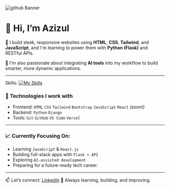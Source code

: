 ![github Banner](https://github.com/user-attachments/assets/41cb9dea-7475-4db2-9b1c-e84334c6967d)
# 👋 Hi, I’m Azizul

🎯 I build sleek, responsive websites using **HTML**, **CSS**, **Tailwind**, and **JavaScript**, and I'm learning to power them with **Python (Flask)** and RESTful APIs.

🧠 I'm also passionate about integrating **AI tools** into my workflow to build smarter, more dynamic applications.

---

Skills: [![My Skills](https://skillicons.dev/icons?i=py,html,css,js,react,latex,pycharm,vscode,vercel,figma&theme=light)](https://skillicons.dev)

### 🔧 Technologies I work with
- Frontend: `HTML` `CSS` `Tailwind` `Bootstrap` `JavaScript` `React` *(soon!)*
- Backend: `Python` `Django` 
- Tools: `Git` `GitHub` `VS Code` `Vercel` 

---

### 📈 Currently Focusing On:
- Learning `JavaScript` & `React.js`  
- Building full-stack apps with `Flask + API`  
- Exploring `AI-assisted development`  
- Preparing for a future-ready tech career.

---

📫 Let’s connect: [LinkedIn](https://www.linkedin.com/in/your-username) 
🔁 Always learning, building, and improving.


<!--
**azizul97/azizul97** is a ✨ _special_ ✨ repository because its `README.md` (this file) appears on your GitHub profile.

Here are some ideas to get you started:

- 🔭 I’m currently working on ...
- 🌱 I’m currently learning ...
- 👯 I’m looking to collaborate on ...
- 🤔 I’m looking for help with ...
- 💬 Ask me about ...
- 📫 How to reach me: ...
- 😄 Pronouns: ...
- ⚡ Fun fact: ...
-->
